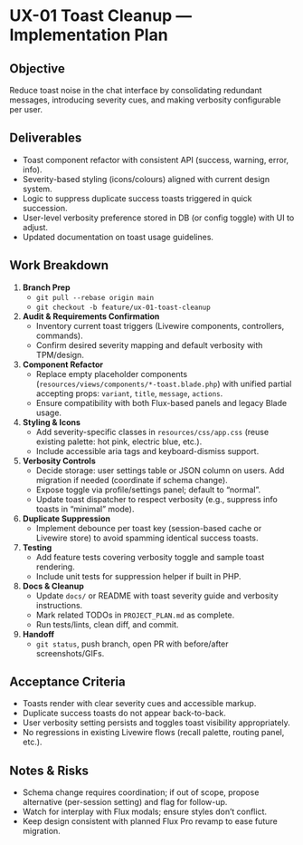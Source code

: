 # UX-01 Toast Cleanup — Implementation Plan

## Objective
Reduce toast noise in the chat interface by consolidating redundant messages, introducing severity cues, and making verbosity configurable per user.

## Deliverables
- Toast component refactor with consistent API (success, warning, error, info).
- Severity-based styling (icons/colours) aligned with current design system.
- Logic to suppress duplicate success toasts triggered in quick succession.
- User-level verbosity preference stored in DB (or config toggle) with UI to adjust.
- Updated documentation on toast usage guidelines.

## Work Breakdown
1. **Branch Prep**
   - `git pull --rebase origin main`
   - `git checkout -b feature/ux-01-toast-cleanup`
2. **Audit & Requirements Confirmation**
   - Inventory current toast triggers (Livewire components, controllers, commands).
   - Confirm desired severity mapping and default verbosity with TPM/design.
3. **Component Refactor**
   - Replace empty placeholder components (`resources/views/components/*-toast.blade.php`) with unified partial accepting props: `variant`, `title`, `message`, `actions`.
   - Ensure compatibility with both Flux-based panels and legacy Blade usage.
4. **Styling & Icons**
   - Add severity-specific classes in `resources/css/app.css` (reuse existing palette: hot pink, electric blue, etc.).
   - Include accessible aria tags and keyboard-dismiss support.
5. **Verbosity Controls**
   - Decide storage: user settings table or JSON column on users. Add migration if needed (coordinate if schema change).
   - Expose toggle via profile/settings panel; default to “normal”.
   - Update toast dispatcher to respect verbosity (e.g., suppress info toasts in “minimal” mode).
6. **Duplicate Suppression**
   - Implement debounce per toast key (session-based cache or Livewire store) to avoid spamming identical success toasts.
7. **Testing**
   - Add feature tests covering verbosity toggle and sample toast rendering.
   - Include unit tests for suppression helper if built in PHP.
8. **Docs & Cleanup**
   - Update `docs/` or README with toast severity guide and verbosity instructions.
   - Mark related TODOs in `PROJECT_PLAN.md` as complete.
   - Run tests/lints, clean diff, and commit.
9. **Handoff**
   - `git status`, push branch, open PR with before/after screenshots/GIFs.

## Acceptance Criteria
- Toasts render with clear severity cues and accessible markup.
- Duplicate success toasts do not appear back-to-back.
- User verbosity setting persists and toggles toast visibility appropriately.
- No regressions in existing Livewire flows (recall palette, routing panel, etc.).

## Notes & Risks
- Schema change requires coordination; if out of scope, propose alternative (per-session setting) and flag for follow-up.
- Watch for interplay with Flux modals; ensure styles don’t conflict.
- Keep design consistent with planned Flux Pro revamp to ease future migration.
